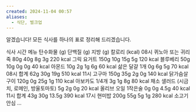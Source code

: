```yaml
---
created: 2024-11-04 00:57
aliases:
  - 식단, 벌크업
---
```

알겠습니다! 모든 식사를 하나의 표로 정리해 드리겠습니다.



식사 시간	메뉴	탄수화물 (g)	단백질 (g)	지방 (g)	칼로리 (kcal)
08시	퀴노아 또는 귀리죽 80g	40g	8g	3g	220 kcal
	그릭 요거트 150g	10g	15g	5g	120 kcal
	블루베리 50g	10g	0g	0g	40 kcal
	아몬드 10g	2g	1g	6g	60 kcal
	삶은 달걀 1개	0g	6g	5g	70 kcal
08시 합계		62g	30g	19g	510 kcal
11시	고구마 150g	35g	2g	0g	140 kcal
	닭가슴살 구이 120g	0g	25g	1g	110 kcal
	아보카도 1/4개	3g	1g	8g	80 kcal
	채소 샐러드 (시금치, 로메인, 방울토마토)	5g	2g	0g	20 kcal
	올리브 오일 1작은술	0g	0g	4.5g	40 kcal
11시 합계		43g	30g	13.5g	390 kcal
17시	현미밥 200g	55g	5g	1g	280 kcal
	소고기 안심 ...